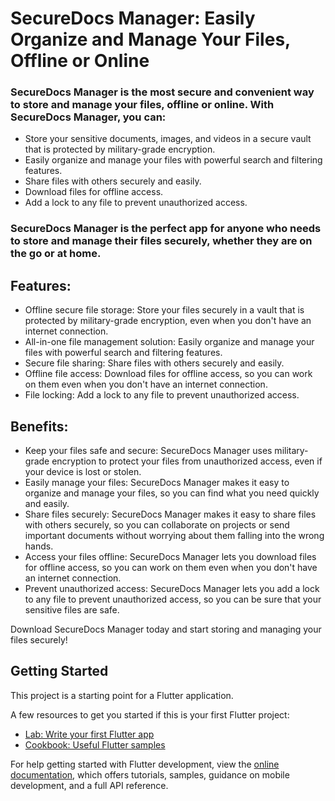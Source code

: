 # SecureDocs Manager: Easily Organize and Manage Your Files, Offline or Online

### SecureDocs Manager is the most secure and convenient way to store and manage your files, offline or online. With SecureDocs Manager, you can:

- Store your sensitive documents, images, and videos in a secure vault that is protected by military-grade encryption.
- Easily organize and manage your files with powerful search and filtering features.
- Share files with others securely and easily.
- Download files for offline access.
- Add a lock to any file to prevent unauthorized access.

### SecureDocs Manager is the perfect app for anyone who needs to store and manage their files securely, whether they are on the go or at home.

## Features:

- Offline secure file storage: Store your files securely in a vault that is protected by military-grade encryption, even when you don't have an internet connection.
- All-in-one file management solution: Easily organize and manage your files with powerful search and filtering features.
- Secure file sharing: Share files with others securely and easily.
- Offline file access: Download files for offline access, so you can work on them even when you don't have an internet connection.
- File locking: Add a lock to any file to prevent unauthorized access.

## Benefits:

- Keep your files safe and secure: SecureDocs Manager uses military-grade encryption to protect your files from unauthorized access, even if your device is lost or stolen.
- Easily manage your files: SecureDocs Manager makes it easy to organize and manage your files, so you can find what you need quickly and easily.
- Share files securely: SecureDocs Manager makes it easy to share files with others securely, so you can collaborate on projects or send important documents without worrying about them falling into the wrong hands.
- Access your files offline: SecureDocs Manager lets you download files for offline access, so you can work on them even when you don't have an internet connection.
- Prevent unauthorized access: SecureDocs Manager lets you add a lock to any file to prevent unauthorized access, so you can be sure that your sensitive files are safe.

Download SecureDocs Manager today and start storing and managing your files securely!
## Getting Started

This project is a starting point for a Flutter application.

A few resources to get you started if this is your first Flutter project:

- [Lab: Write your first Flutter app](https://docs.flutter.dev/get-started/codelab)
- [Cookbook: Useful Flutter samples](https://docs.flutter.dev/cookbook)

For help getting started with Flutter development, view the
[online documentation](https://docs.flutter.dev/), which offers tutorials,
samples, guidance on mobile development, and a full API reference.
